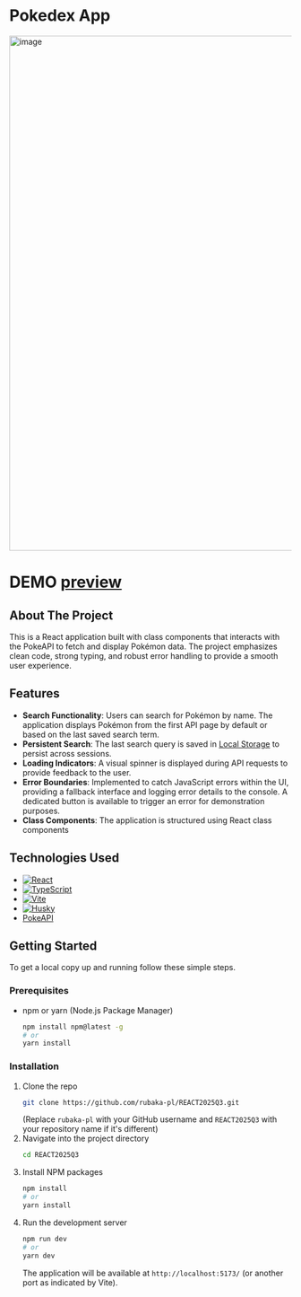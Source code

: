 # Pokedex App

<img width="1899" height="918" alt="image" src="https://github.com/user-attachments/assets/67dabfa5-427d-44b7-adff-b5c5e0062928" />

# DEMO [preview](https://rubaka-pl.github.io/REACT2025Q3/)
## About The Project

This is a React application built with class components that interacts with the PokeAPI to fetch and display Pokémon data. The project emphasizes clean code, strong typing, and robust error handling to provide a smooth user experience.

## Features

* **Search Functionality**: Users can search for Pokémon by name. The application displays Pokémon from the first API page by default or based on the last saved search term.
* **Persistent Search**: The last search query is saved in [Local Storage](https://developer.mozilla.org/en-US/docs/Web/API/Window/localStorage) to persist across sessions.
* **Loading Indicators**: A visual spinner is displayed during API requests to provide feedback to the user.
* **Error Boundaries**: Implemented to catch JavaScript errors within the UI, providing a fallback interface and logging error details to the console. A dedicated button is available to trigger an error for demonstration purposes.
* **Class Components**: The application is structured using React class components

## Technologies Used

* [![React](https://img.shields.io/badge/React-61DAFB?style=for-the-badge&logo=react&logoColor=white)](https://react.dev/)
* [![TypeScript](https://img.shields.io/badge/TypeScript-3178C6?style=for-the-badge&logo=typescript&logoColor=white)](https://www.typescriptlang.org/)
* [![Vite](https://img.shields.io/badge/Vite-646CFF?style=for-the-badge&logo=vite&logoColor=white)](https://vitejs.dev/)
* [![Husky](https://img.shields.io/badge/Husky-black?style=for-the-badge&logo=husky&logoColor=white)](https://typicode.github.io/husky/)
* [PokeAPI](https://pokeapi.co/)

## Getting Started

To get a local copy up and running follow these simple steps.

### Prerequisites

* npm or yarn (Node.js Package Manager)
    ```bash
    npm install npm@latest -g
    # or
    yarn install
    ```

### Installation

1.  Clone the repo
    ```bash
    git clone https://github.com/rubaka-pl/REACT2025Q3.git
    ```
    (Replace `rubaka-pl` with your GitHub username and `REACT2025Q3` with your repository name if it's different)
2.  Navigate into the project directory
    ```bash
    cd REACT2025Q3
    ```
3.  Install NPM packages
    ```bash
    npm install
    # or
    yarn install
    ```
4.  Run the development server
    ```bash
    npm run dev
    # or
    yarn dev
    ```
    The application will be available at `http://localhost:5173/` (or another port as indicated by Vite).





